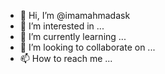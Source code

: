 - 👋 Hi, I’m @imamahmadask
- 👀 I’m interested in ...
- 🌱 I’m currently learning ...
- 💞️ I’m looking to collaborate on ...
- 📫 How to reach me ...

<!---
imamahmadask/imamahmadask is a ✨ special ✨ repository because its `README.md` (this file) appears on your GitHub profile.
You can click the Preview link to take a look at your changes.
--->
